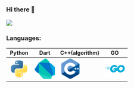 ### Hi there 👋
<a href="https://github.com/anuraghazra/github-readme-stats">
  <img height=200 align="center" src="https://github-readme-stats.vercel.app/api?username=ClaretWheel1481" />
</a>

### Languages:
| Python | Dart | C++(algorithm) | GO |
|----------|----------|----------|-----|
|  <img src="https://github.com/devicons/devicon/blob/master/icons/python/python-original.svg" title="Python"  alt="Python" width="55" height="55"/> |  <img src="https://github.com/devicons/devicon/blob/master/icons/dart/dart-original.svg" title="Dart"  alt="Dart" width="55" height="55"/> |  <img src="https://github.com/devicons/devicon/blob/master/icons/cplusplus/cplusplus-original.svg" title="cplusplus" alt="cplusplus" width="55" height="55"/> |    <img src="https://github.com/devicons/devicon/blob/master/icons/go/go-original-wordmark.svg" title="Golang" alt="Golang" width="55" height="55"/>| 


